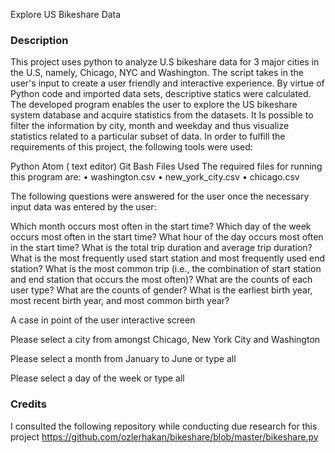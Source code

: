 	
	
Explore US Bikeshare Data 

### Description
This project uses python to analyze U.S bikeshare data for 3 major cities in the U.S, namely, Chicago, NYC and Washington.
The script takes in the user's  input to create a user friendly and  interactive experience. By virtue of Python code and imported data sets, descriptive statics were calculated. 
The developed program enables  the user to explore the US bikeshare system database and acquire  statistics from the datasets. It Is possible to  filter the information by city, month and weekday and thus visualize statistics related to a particular subset of data. 
In order to fulfill the requirements of this project, the following tools were used:

Python
Atom ( text editor)
Git Bash
Files Used
The required files for running this program are:
•	washington.csv
•	new_york_city.csv
•	chicago.csv

The following questions were answered for the user once the necessary input data was entered by the user:

Which month occurs most often in the start time?
Which day of the week occurs most often in the start time?
What hour of the day occurs most often in the start time?
What is the total trip duration and average trip duration?
What is the most frequently used start station and most frequently used end station?
What is the most common trip (i.e., the combination of start station and end station that occurs the most often)?
What are the counts of each user type?
What are the counts of gender?
What is the earliest birth year, most recent birth year, and most common birth year?

A case in point of the user interactive screen 

Please select a city from amongst Chicago, New York City and Washington

Please select a month from January to June or type all 

Please select a day of the week or type all 

### Credits
I consulted the following repository while conducting due research for this project
https://github.com/ozlerhakan/bikeshare/blob/master/bikeshare.py
